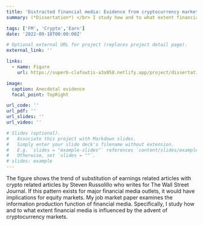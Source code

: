 ```yaml
---
title: 'Distracted financial media: Evidence from cryptocurrency market'
summary: (*Dissertation*) </br> I study how and to what extent financial media is influenced by the advent of cryptocurrency markets. Prior research shows that financial media influences investors, managers and institutions but their production function is not well understood in the literature. I find that media prefers to write about cryptocurrency events and decide to drop earnings announcements articles. This is attributable to media’s propensity to cover new topics of interest by investors. I further examine the influence on covered firms around crypto events. Results suggest that there is a delay in publishing earnings announcement articles due to the distraction from crypto events. Examining the text of the news articles, I observe that the word count goes down and the amount of soft information goes down. Finally, I show the consequences of distracted financial media in the capital markets. Overall, my results provide evidence on how cryptocurrency markets have spillover effects on financial media’s role in capital markets. 

tags: ['FM', 'Crypto','Earn']
date: '2022-09-18T00:00:00Z'

# Optional external URL for project (replaces project detail page).
external_link: ''

links:
  - name: Figure
    url: https://superb-clafoutis-a3a958.netlify.app/project/dissertation/

image: 
  caption: Anecdotal evidence
  focal_point: TopRight

url_code: ''
url_pdf: ''
url_slides: ''
url_video: ''

# Slides (optional).
#   Associate this project with Markdown slides.
#   Simply enter your slide deck's filename without extension.
#   E.g. `slides = "example-slides"` references `content/slides/example-slides.md`.
#   Otherwise, set `slides = ""`.
# slides: example
---
```

The figure shows the trend of substitution of earnings related articles with crypto related articles by Steven Russolillo who writes for The Wall Street Journal. If this pattern exists for major financial media outlets, it would have implications for equity markets. My job market paper examines the information production function of financial media. Specifically, I study how and to what extent financial media is influenced by the advent of cryptocurrency markets.
